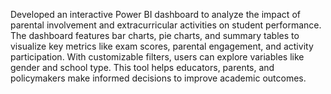 Developed an interactive Power BI dashboard to analyze the impact of parental involvement and extracurricular activities on student performance. 
The dashboard features bar charts, pie charts, and summary tables to visualize key metrics like exam scores, parental engagement, and activity participation. 
With customizable filters, users can explore variables like gender and school type. 
This tool helps educators, parents, and policymakers make informed decisions to improve academic outcomes.
